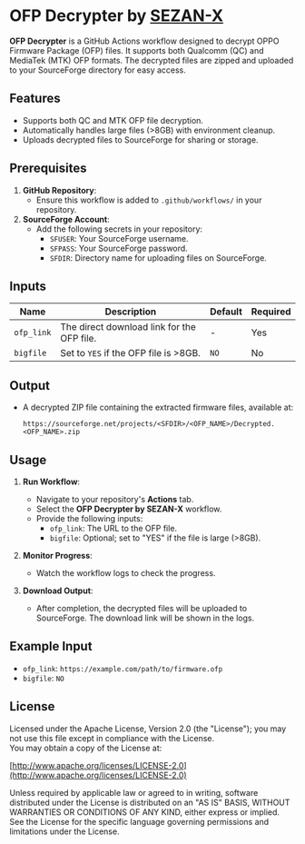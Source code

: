 
# OFP Decrypter by [SEZAN-X](https://github.com/sezanX/)

**OFP Decrypter** is a GitHub Actions workflow designed to decrypt OPPO Firmware Package (OFP) files. It supports both Qualcomm (QC) and MediaTek (MTK) OFP formats. The decrypted files are zipped and uploaded to your SourceForge directory for easy access.

## Features
- Supports both QC and MTK OFP file decryption.
- Automatically handles large files (>8GB) with environment cleanup.
- Uploads decrypted files to SourceForge for sharing or storage.

## Prerequisites
1. **GitHub Repository**:
   - Ensure this workflow is added to `.github/workflows/` in your repository.
2. **SourceForge Account**:
   - Add the following secrets in your repository:
     - `SFUSER`: Your SourceForge username.
     - `SFPASS`: Your SourceForge password.
     - `SFDIR`: Directory name for uploading files on SourceForge.

## Inputs
| Name       | Description                             | Default | Required |
|------------|-----------------------------------------|---------|----------|
| `ofp_link` | The direct download link for the OFP file. | -       | Yes      |
| `bigfile`  | Set to `YES` if the OFP file is >8GB.    | `NO`    | No       |

## Output
- A decrypted ZIP file containing the extracted firmware files, available at:
  ```
  https://sourceforge.net/projects/<SFDIR>/<OFP_NAME>/Decrypted.<OFP_NAME>.zip
  ```

## Usage
1. **Run Workflow**:
   - Navigate to your repository's **Actions** tab.
   - Select the **OFP Decrypter by SEZAN-X** workflow.
   - Provide the following inputs:
     - `ofp_link`: The URL to the OFP file.
     - `bigfile`: Optional; set to "YES" if the file is large (>8GB).

2. **Monitor Progress**:
   - Watch the workflow logs to check the progress.

3. **Download Output**:
   - After completion, the decrypted files will be uploaded to SourceForge. The download link will be shown in the logs.

## Example Input
- `ofp_link`: `https://example.com/path/to/firmware.ofp`
- `bigfile`: `NO`

## License
Licensed under the Apache License, Version 2.0 (the "License"); you may not use this file except in compliance with the License.  
You may obtain a copy of the License at:

[http://www.apache.org/licenses/LICENSE-2.0](http://www.apache.org/licenses/LICENSE-2.0)

Unless required by applicable law or agreed to in writing, software distributed under the License is distributed on an "AS IS" BASIS, WITHOUT WARRANTIES OR CONDITIONS OF ANY KIND, either express or implied. See the License for the specific language governing permissions and limitations under the License.
